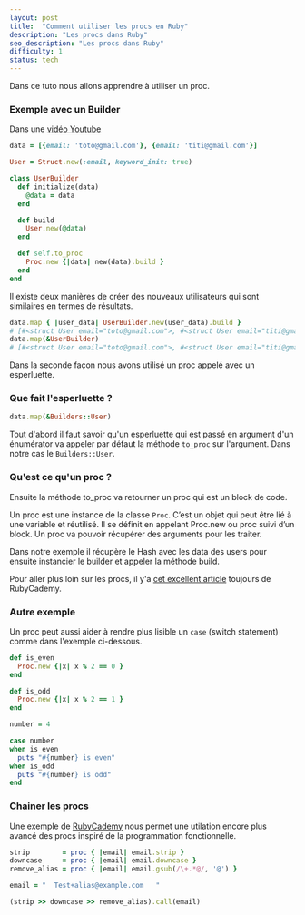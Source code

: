 ```yaml
---
layout: post
title:  "Comment utiliser les procs en Ruby"
description: "Les procs dans Ruby"
seo_description: "Les procs dans Ruby"
difficulty: 1
status: tech
---
```


Dans ce tuto nous allons apprendre à utiliser un proc.

### Exemple avec un Builder

Dans une <a href="https://www.youtube.com/watch?v=qdbS-qJOOeA&ab_channel=RubyCademy" class="underlined" target="_blank">vidéo Youtube</a>

```ruby
data = [{email: 'toto@gmail.com'}, {email: 'titi@gmail.com'}]

User = Struct.new(:email, keyword_init: true)

class UserBuilder
  def initialize(data)
    @data = data
  end

  def build
    User.new(@data)
  end

  def self.to_proc
    Proc.new {|data| new(data).build }
  end
end
```

Il existe deux manières de créer des nouveaux utilisateurs qui sont similaires en termes de résultats.

```ruby
data.map { |user_data| UserBuilder.new(user_data).build }
# [#<struct User email="toto@gmail.com">, #<struct User email="titi@gmail.com">]
data.map(&UserBuilder)
# [#<struct User email="toto@gmail.com">, #<struct User email="titi@gmail.com">]
```

Dans la seconde façon nous avons utilisé un proc appelé avec un esperluette.

### Que fait l'esperluette ?

```ruby
data.map(&Builders::User)
```

Tout d'abord il faut savoir qu'un esperluette qui est passé en argument d'un énumérator va appeler par défaut la méthode `to_proc` sur l'argument. Dans notre cas le `Builders::User`.

### Qu'est ce qu'un proc ?

Ensuite la méthode to_proc va retourner un proc qui est un block de code.

Un proc est une instance de la classe `Proc`. C’est un objet qui peut être lié à une variable et réutilisé. Il se définit en appelant Proc.new ou proc suivi d’un block. Un proc va pouvoir récupérer des arguments pour les traiter.

Dans notre exemple il récupère le Hash avec les data des users pour ensuite instancier le builder et appeler la méthode build.

Pour aller plus loin sur les procs, il y'a <a href="https://medium.com/rubycademy/mastering-the-unary-ampersand-operator-with-blocks-cb5a48aca175" class="underlined" target="_blank">cet excellent article</a> toujours de RubyCademy.


### Autre exemple

Un proc peut aussi aider à rendre plus lisible un `case` (switch statement) comme dans l'exemple ci-dessous.

```ruby
def is_even
  Proc.new {|x| x % 2 == 0 }
end

def is_odd
  Proc.new {|x| x % 2 == 1 }
end

number = 4

case number
when is_even
  puts "#{number} is even"
when is_odd
  puts "#{number} is odd"
end
```

### Chainer les procs

Une exemple de <a href="https://x.com/RubyCademy/status/1865459177184706720" class="underlined" target="_blank">RubyCademy</a> nous permet une utilation encore plus avancé des procs inspiré de la programmation fonctionnelle.

```ruby
strip        = proc { |email| email.strip }
downcase     = proc { |email| email.downcase }
remove_alias = proc { |email| email.gsub(/\+.*@/, '@') }

email = "  Test+alias@example.com   "

(strip >> downcase >> remove_alias).call(email)
```
